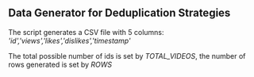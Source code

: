 ## Data Generator for Deduplication Strategies
The script generates a CSV file with 5 columns: _'id','views','likes','dislikes','timestamp'_
    
The total possible number of ids is set by _TOTAL_VIDEOS_, the number of rows generated is set by _ROWS_